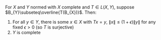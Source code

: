 For $X$ and $Y$ normed with $X$ complete and $T\in L(X,Y)$, suppose $B_{Y}\subseteq\overline{T(B_{X})}$.
Then:
1. For all $y\in Y$, there is some $x \in X$ with $Tx=y$, $\lVert x \rVert\leq (1+\epsilon)\lVert y \rVert$ for any fixed $\epsilon>0$ (so $T$ is surjective)
2. $Y$ is complete